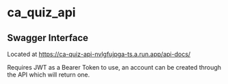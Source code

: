 # ca_quiz_api

## Swagger Interface

Located at https://ca-quiz-api-nvlgfujpga-ts.a.run.app/api-docs/

Requires JWT as a Bearer Token to use, an account can be created through the API which will return one.
